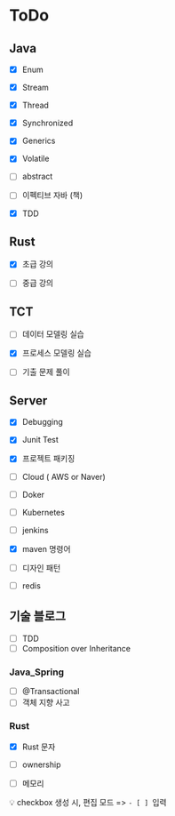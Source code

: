 # ToDo



## Java

- [x] Enum
- [x] Stream
- [x] Thread
- [x] Synchronized
- [x] Generics
- [x] Volatile
- [ ] abstract
- [ ] 이펙티브 자바 (책)
- [x] TDD



## Rust

- [x] 초급 강의
- [ ] 중급 강의



## TCT

- [ ] 데이터 모델링 실습
- [x] 프로세스 모델링 실습
- [ ] 기출 문제 풀이



## Server

- [x] Debugging
- [x] Junit Test
- [x] 프로젝트 패키징
- [ ] Cloud ( AWS or Naver)
- [ ] Doker
- [ ] Kubernetes

- [ ] jenkins

- [x] maven 명령어

- [ ] 디자인 패턴

- [ ] redis





## 기술 블로그



- [ ] TDD
- [ ] Composition over Inheritance

### Java_Spring

- [ ] @Transactional
- [ ] 객체 지향 사고

### Rust

- [x] Rust 문자
- [ ] ownership
- [ ] 메모리



:bulb: checkbox 생성 시, 편집 모드 => `- [ ] `입력
